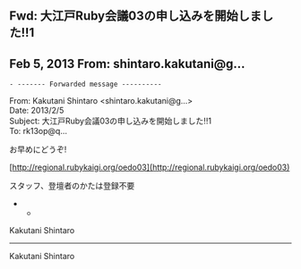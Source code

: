 ## Fwd: 大江戸Ruby会議03の申し込みを開始しました!!1

## Feb 5, 2013 From: shintaro.kakutani@g...

    - ------- Forwarded message ----------

From: Kakutani Shintaro \<shintaro.kakutani@g...\>  
Date: 2013/2/5  
Subject: 大江戸Ruby会議03の申し込みを開始しました!!1  
To: rk13op@q...

お早めにどうぞ!

[http://regional.rubykaigi.org/oedo03](http://regional.rubykaigi.org/oedo03)

スタッフ、登壇者のかたは登録不要

- -

Kakutani Shintaro

* * *

Kakutani Shintaro

